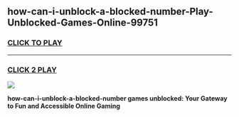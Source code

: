 
## how-can-i-unblock-a-blocked-number-Play-Unblocked-Games-Online-99751
<h3>
<a href="https://premium76.site?title=how-can-i-unblock-a-blocked-number&ref=25A">CLICK TO PLAY</a></h3>
<hr>

<h3>
<a href="https://premium76.site?title=how-can-i-unblock-a-blocked-number&ref=25A">CLICK 2 PLAY</a>
  
</h3>

<a href="https://premium76.site?title=how-can-i-unblock-a-blocked-number&ref=25A"><img src="https://clearcache.store/games.png"></a>


**how-can-i-unblock-a-blocked-number games unblocked: Your Gateway to Fun and Accessible Online Gaming**
